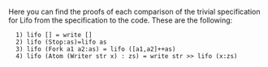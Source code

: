 Here you can find the proofs of each comparison of the trivial specification for Lifo from the specification to the code. 
These are the following:

      1) lifo [] = write []
      2) lifo (Stop:as)=lifo as
      3) lifo (Fork a1 a2:as) = lifo ([a1,a2]++as)
      4) lifo (Atom (Writer str x) : zs) = write str >> lifo (x:zs)
